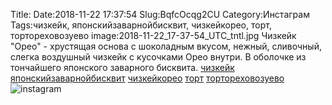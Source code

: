 Title:
Date:2018-11-22 17:37:54
Slug:BqfcOcqg2CU
Category:Инстаграм
Tags:чизкейк, японскийзаварнойбисквит, чизкейкорео, торт, тортореховозуево
image:2018-11-22_17-37-54_UTC_tntl.jpg
Чизкейк "Орео" - хрустящая основа с шоколадным вкусом,  нежный, сливочный, слегка воздушный чизкейк с кусочками Орео внутри. В оболочке из тончайшего японского заварного бисквита.  [чизкейк]({tag}чизкейк) [японскийзаварнойбисквит]({tag}японскийзаварнойбисквит) [чизкейкорео]({tag}чизкейкорео) [торт]({tag}торт) [тортореховозуево]({tag}тортореховозуево)
![instagram]({attach}images/2018-11-22_17-37-54_UTC.jpg)

